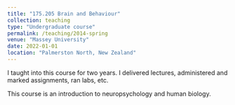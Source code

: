 ```yaml
---
title: "175.205 Brain and Behaviour"
collection: teaching
type: "Undergraduate course"
permalink: /teaching/2014-spring
venue: "Massey University"
date: 2022-01-01
location: "Palmerston North, New Zealand"
---
```


I taught into this course for two years. I delivered lectures, administered and marked assignments, ran labs, etc. 

This course is an introduction to neuropsychology and human biology. 

